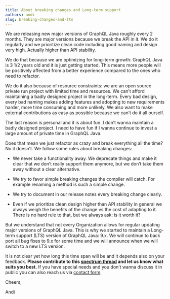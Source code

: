 ```yaml
---
title: About breaking changes and Long-term support
authors: andi
slug: breaking-changes-and-lts
---
```


We are releasing new major versions of GraphQL Java roughly every 2 months. They are major versions because we break the API in it. We do it regularly and we prioritize clean code including good naming and design very high. Actually higher than API stability.

We do that because we are optimizing for long-term growth: GraphQL Java is 3 1/2 years old and it is just getting started. This means more people will be positively affected from a better experience compared to the ones who need to refactor.

We do it also because of resource constraints: we are an open source private run project with limited time and resources. We can’t afford maintaining a badly designed project in the long-term. Every bad design, every bad naming makes adding features and adopting to new requirements harder, more time consuming and more unlikely. We also want to make external contributions as easy as possible because we can’t do it all ourself.

The last reason is personal and it is about fun. I don’t wanna maintain a badly designed project. I need to have fun if I wanna continue to invest a large amount of private time in GraphQL Java.

Does that mean we just refactor as crazy and break everything all the time? No it doesn’t. We follow some rules about breaking changes:

- We never take a functionality away. We deprecate things and make it clear that we don’t really support them anymore, but we don’t take them away without a clear alternative.

- We try to favor simple breaking changes the compiler will catch. For example renaming a method is such a simple change.

- We try to document in our release notes every breaking change clearly.

- Even if we prioritize clean design higher than API stability in general we always weigh the benefits of the change vs the cost of adapting to it. There is no hard rule to that, but we always ask: is it worth it?

But  we understand that not every Organization allows for regular updating major versions of GraphQL Java. This is why we started to maintain a Long-term support (LTS) version of GraphQL Java: 9.x. We will continue to back port all bug fixes to 9.x for some time and we will announce when we will switch to a new LTS version.

It is not clear yet how long this time span will be and it depends also on your feedback. **Please contribute to this [spectrum thread](https://spectrum.chat/thread/196ab67d-2770-4f3f-b1b3-b056ecb3a2e1) and let us know what suits you best.** If you have special needs and you don’t wanna discuss it in public you can also reach us via [contact form](https://www.graphql-java.com/contact/).


Cheers,

Andi
